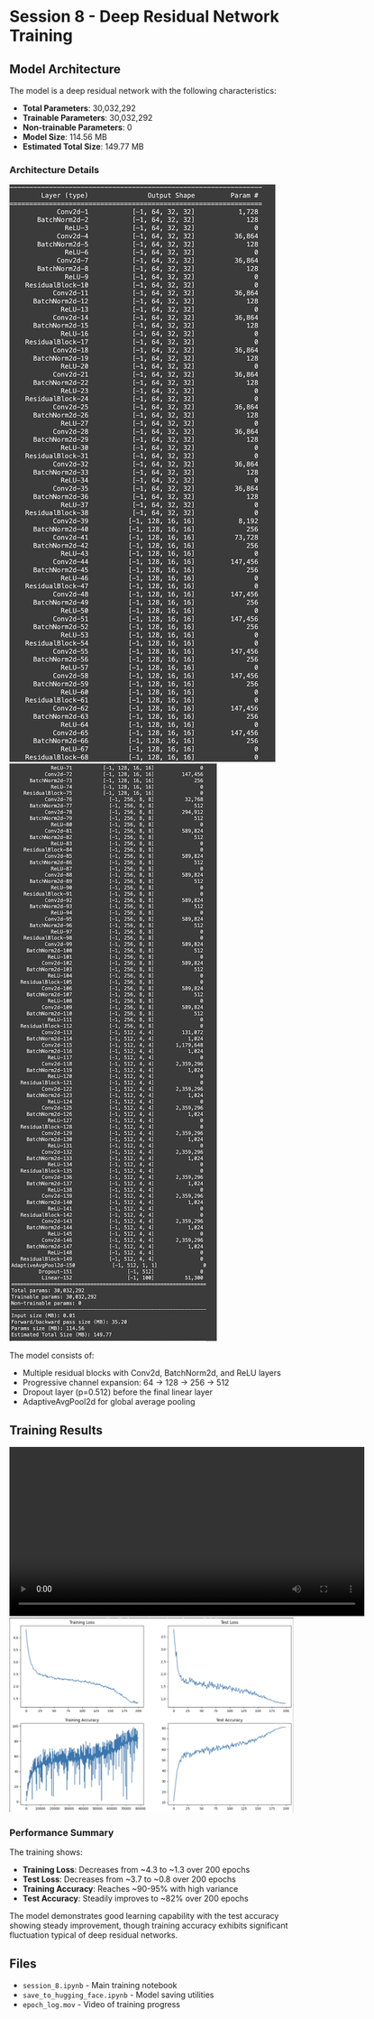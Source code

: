 # Session 8 - Deep Residual Network Training

## Model Architecture

The model is a deep residual network with the following characteristics:

- **Total Parameters**: 30,032,292
- **Trainable Parameters**: 30,032,292
- **Non-trainable Parameters**: 0
- **Model Size**: 114.56 MB
- **Estimated Total Size**: 149.77 MB

### Architecture Details

![Model Architecture Part 1](./param_1.png)
![Model Architecture Part 2](./param_2.png)

The model consists of:
- Multiple residual blocks with Conv2d, BatchNorm2d, and ReLU layers
- Progressive channel expansion: 64 → 128 → 256 → 512
- Dropout layer (p=0.512) before the final linear layer
- AdaptiveAvgPool2d for global average pooling

## Training Results
<video width="630" height="300" src="./epoch_log.mov" controls></video>   
![Training and Test Metrics](./graph.jpg)

### Performance Summary

The training shows:
- **Training Loss**: Decreases from ~4.3 to ~1.3 over 200 epochs
- **Test Loss**: Decreases from ~3.7 to ~0.8 over 200 epochs
- **Training Accuracy**: Reaches ~90-95% with high variance
- **Test Accuracy**: Steadily improves to ~82% over 200 epochs

The model demonstrates good learning capability with the test accuracy showing steady improvement, though training accuracy exhibits significant fluctuation typical of deep residual networks.

## Files

- `session_8.ipynb` - Main training notebook
- `save_to_hugging_face.ipynb` - Model saving utilities
- `epoch_log.mov` - Video of training progress